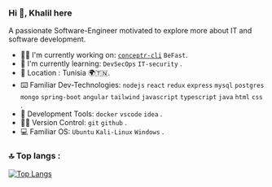 ### Hi 👋, Khalil here
A passionate Software-Engineer motivated to explore more about IT and software development.
* 👷‍♂️ I'm currently working on: [`conceptr-cli`](https://github.com/khalilrached/conceptr-cli) `BeFast`.
* 🌱 I'm currently learning: `DevSecOps` `IT-security` .
* 📍 Location : Tunisia  🌍🇹🇳.
* ⌨️ Familiar Dev-Technologies: `nodejs` `react` `redux` `express` `mysql` `postgres` `mongo` `spring-boot` `angular` `tailwind` `javascript` `typescript` `java` `html` `css` .
* 🔧 Development Tools: `docker` `vscode` `idea` .
* 👨‍💻 Version Control: `git` `github` .
* 💻 Familiar OS: `Ubuntu` `Kali-Linux` `Windows` .
<!--
### 🌟 Links :
* Social Media :

[![LinkedIn](https://img.shields.io/badge/LinkedIn-blue?style=for-the-badge&logo=linkedin&logoColor=white)](https://www.linkedin.com/in/rached-khalil-449538160/)
[![Youtube](https://img.shields.io/badge/YouTube-red?style=for-the-badge&logo=youtube&logoColor=white)](https://www.youtube.com/@ez.coding)
[![Twitter](https://img.shields.io/badge/Twitter-blue?style=for-the-badge&logo=twitter&logoColor=white)](https://twitter.com/k_v__l)
<!--* Support Me:
<!--[![Patreon](https://img.shields.io/badge/Patreon-F96854?style=for-the-badge&logo=patreon&logoColor=white)](https://patreon.com/khalilrached)-->
<!--[![BuyMeCoffee](https://img.shields.io/badge/Buy_Me_A_Coffee-FFDD00?style=for-the-badge&logo=buy-me-a-coffee&logoColor=black)](https://www.buymeacoffee.com/khalilrached)
<!--
## 📈 My Stats :

* Top Lang:
-->
### :top: Top langs :
[![Top Langs](https://github-readme-stats-fe891ud7v-khalilrached.vercel.app/api/top-langs/?username=khalilrached&layout=compact&count_private=true&theme=dark&hide=html,twig,css,php&langs_count=8)](https://github.com/anuraghazra/github-readme-stats)
<!--
* GitHub Stats
### ![khalilrached's GitHub stats](https://github-readme-stats.vercel.app/api?username=khalilrached&show_icons=true&theme=gruvbox)

* 🔥  Streak:
### [![GitHub Streak](http://github-readme-streak-stats.herokuapp.com?user=khalilrached&theme=dark&background=000000)](https://git.io/streak-stats)
-->

